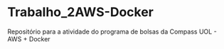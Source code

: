 # Trabalho_2AWS-Docker
Repositório para a atividade do programa de bolsas da Compass UOL - AWS + Docker

